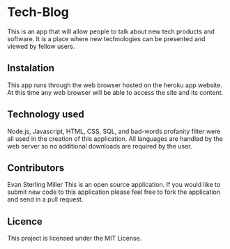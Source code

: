 # Tech-Blog
This is an app that will allow people to talk about new tech products and software. It is a place where new technologies can be presented and viewed by fellow users.

## Instalation
This app runs through the web browser hosted on the heroku app website. At this time any web browser will be able to access the site and its content.

## Technology used
Node.js, Javascript, HTML, CSS, SQL, and bad-words profanity filter were all used in the creation of this application. All languages are handled by the web server so no additional downloads are required by the user.

## Contributors
Evan Sterling Miller
This is an open source application. If you would like to submit new code to this application please feel free to fork the application and send in a pull request.

## Licence
This project is licensed under the MIT License.